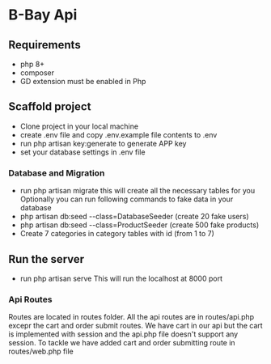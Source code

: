 # B-Bay Api

## Requirements
- php 8+
- composer
- GD extension must be enabled in Php

<!-- 
Part of description that should be added

- Products for sell and the `rest`: buy, add, edit
- Geek webshop
- Based on website 
-->

## Scaffold project
- Clone project in your local machine
- create .env file and copy .env.example file contents to .env
- run php artisan key:generate to generate APP key
- set your database settings in .env file

### Database and Migration
- run php artisan migrate
    this will create all the necessary tables for you
Optionally you can run following commands to fake data in your database
- php artisan db:seed --class=DatabaseSeeder (create 20 fake users)
- php artisan db:seed --class=ProductSeeder (create 500 fake products)
- Create 7 categories in category tables with id (from 1 to 7)

## Run the server
- run php artisan serve
    This will run the localhost at 8000 port

### Api Routes
 Routes are located in routes folder. All the api routes are in routes/api.php excepr the cart and order submit routes.
 We have cart in our api but the cart is implemented with session and the api.php file doesn't support any session. To tackle we have added cart and order submitting route in routes/web.php file

